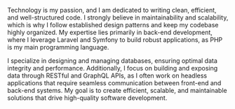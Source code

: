 Technology is my passion, and I am dedicated to writing clean, efficient, and well-structured code. I strongly believe in maintainability and scalability, which is why I follow established design patterns and keep my codebase highly organized. My expertise lies primarily in back-end development, where I leverage Laravel and Symfony to build robust applications, as PHP is my main programming language.

I specialize in designing and managing databases, ensuring optimal data integrity and performance. Additionally, I focus on building and exposing data through RESTful and GraphQL APIs, as I often work on headless applications that require seamless communication between front-end and back-end systems. My goal is to create efficient, scalable, and maintainable solutions that drive high-quality software development.
